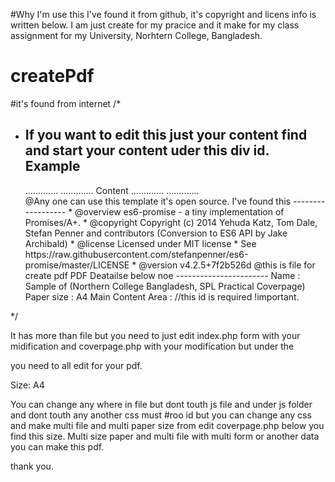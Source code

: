 #Why I'm use this
I've found it from github, it's copyright and licens info is written below.
I am just create for my pracice and it make for my class assignment for my University, Norhtern College, Bangladesh.



# createPdf
#it's found from internet
/*
* If you want to edit this just your content
  find <div id="root">
    and start your content uder this div id.
  Example
  --------
    <div id="root">
      .............
      .............
        Content
      .............
      .............
    </div>
  @Any one can use this template it's open source.
    I've found this
    ------------------
      * @overview es6-promise - a tiny implementation of Promises/A+.
      * @copyright Copyright (c) 2014 Yehuda Katz, Tom Dale, Stefan Penner and contributors (Conversion to ES6 API by Jake Archibald)
      * @license   Licensed under MIT license
      * See https://raw.githubusercontent.com/stefanpenner/es6-promise/master/LICENSE
      * @version   v4.2.5+7f2b526d
  @this is file for create pdf
    PDF Deatailse below noe
      -----------------------
      Name                : Sample of (Northern College Bangladesh, SPL Practical Coverpage)
      Paper size          : A4
      Main Content Area   : <duv id="root"> //this id is required !important.
*/


It has more than file
but you need to just edit index.php form with your midification and coverpage.php with your modification but under the <div id="root"> you need to all edit for your pdf.

Size: A4

You can change any where in file but dont touth js file and under js folder and dont touth any another css must #roo id but you can change any css and make multi file and multi paper size from edit coverpage.php below you find this size. Multi size paper and multi file with multi form or another data you can make this pdf.

thank you.
